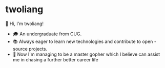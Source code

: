# twoliang
👋 Hi, I'm twoliang!
- 🎓 An undergraduate from CUG.
- 📚 Always eager to learn new technologies and contribute to open - source projects.
- 🌟 Now I'm managing to be a master gopher which I believe can assist me in chasing a further better career life
